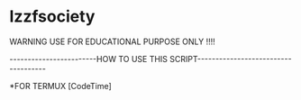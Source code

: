 # Izzfsociety
WARNING USE FOR EDUCATIONAL PURPOSE ONLY !!!!


------------------------HOW TO USE THIS SCRIPT------------------------------------

*FOR TERMUX
[CodeTime]
